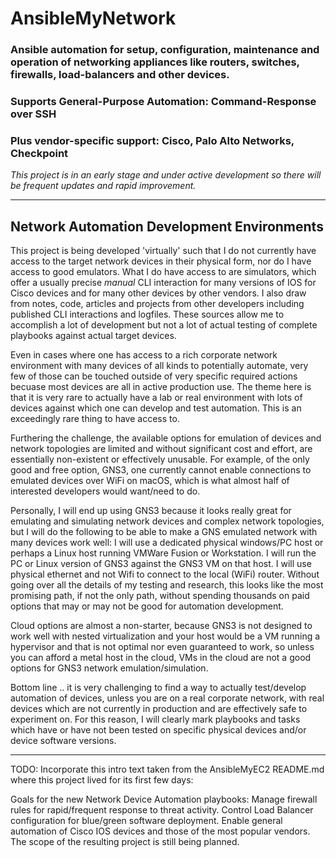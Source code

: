 # AnsibleMyNetwork


### Ansible automation for setup, configuration, maintenance and operation of networking appliances like routers, switches, firewalls, load-balancers and other devices.

### Supports General-Purpose Automation: Command-Response over SSH

### Plus vendor-specific support: Cisco, Palo Alto Networks, Checkpoint

*This project is in an early stage and under active development so there will be frequent updates and rapid improvement.*


----


## Network Automation Development Environments

This project is being developed 'virtually' such that I do not currently have access to the target network devices in their physical form, nor do I have access to good emulators. What I do have access to are simulators, which offer a usually precise *manual* CLI interaction for many versions of IOS for Cisco devices and for many other devices by other vendors. I also draw from notes, code, articles and projects from other developers including published CLI interactions and logfiles. These sources allow me to accomplish a lot of development but not a lot of actual testing of complete playbooks against actual target devices.

Even in cases where one has access to a rich corporate network environment with many devices of all kinds to potentially automate, very few of those can be touched outside of very specific required actions becuase most devices are all in active production use. The theme here is that it is very rare to actually have a lab or real environment with lots of devices against which one can develop and test automation. This is an exceedingly rare thing to have access to.

Furthering the challenge, the available options for emulation of devices and network topologies are limited and without significant cost and effort, are essentially non-existent or effectively unusable. For example, of the only good and free option, GNS3, one currently cannot enable connections to emulated devices over WiFi on macOS, which is what almost half of interested developers would want/need to do.

Personally, I will end up using GNS3 because it looks really great for emulating and simulating network devices and complex network topologies, but I will do the following to be able to make a GNS emulated network with many devices work well: I will use a dedicated physical windows/PC host or perhaps a Linux host running VMWare Fusion or Workstation. I will run the PC or Linux version of GNS3 against the GNS3 VM on that host. I will use physical ethernet and not Wifi to connect to the local (WiFi) router. Without going over all the details of my testing and research, this looks like the most promising path, if not the only path, without spending thousands on paid options that may or may not be good for automation development.

Cloud options are almost a non-starter, because GNS3 is not designed to work well with nested virtualization and your host would be a VM running a hypervisor and that is not optimal nor even guaranteed to work, so unless you can afford a metal host in the cloud, VMs in the cloud are not a good options for GNS3 network emulation/simulation.

Bottom line .. it is very challenging to find a way to actually test/develop automation of devices, unless you are on a real corporate network, with real devices which are not currently in production and are effectively safe to experiment on. For this reason, I will clearly mark playbooks and tasks which have or have not been tested on specific physical devices and/or device software versions.


----


TODO: Incorporate this intro text taken from the AnsibleMyEC2 README.md where this project lived for its first few days:


Goals for the new Network Device Automation playbooks: Manage firewall rules for rapid/frequent response to threat activity. Control Load Balancer configuration for blue/green software deployment. Enable general automation of Cisco IOS devices and those of the most popular vendors. The scope of the resulting project is still being planned.

